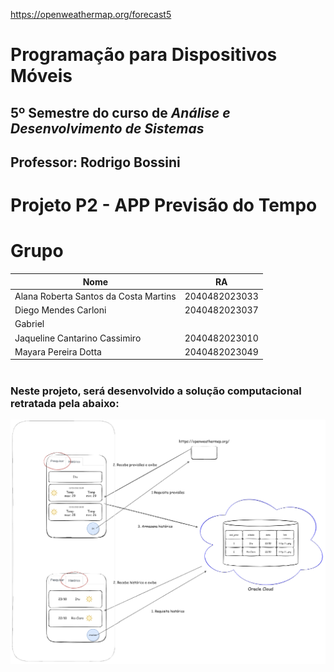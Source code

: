 https://openweathermap.org/forecast5

# Programação para Dispositivos Móveis
## 5º Semestre do curso de *Análise e Desenvolvimento de Sistemas*
## Professor: Rodrigo Bossini
#
# Projeto P2 - APP Previsão do Tempo
# Grupo
| Nome | RA |
| ------------- | ------------- |
| Alana Roberta Santos da Costa Martins  | 2040482023033  |
| Diego Mendes Carloni  | 2040482023037  |
| Gabriel |   |
| Jaqueline Cantarino Cassimiro  | 2040482023010  |
| Mayara Pereira Dotta  | 2040482023049  |
#
### Neste projeto, será desenvolvido a solução computacional retratada pela abaixo:
![Figura 1:](./assets/figura1.png "Figura 1.1")

